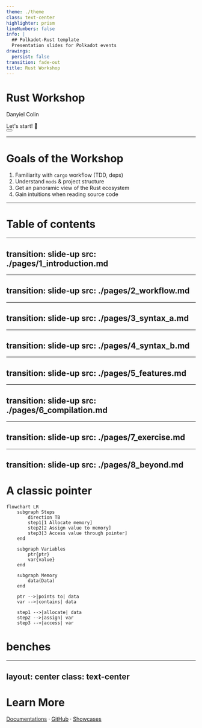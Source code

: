 ```yaml
---
theme: ./theme
class: text-center
highlighter: prism
lineNumbers: false
info: |
  ## Polkadot-Rust template
  Presentation slides for Polkadot events
drawings:
  persist: false
transition: fade-out
title: Rust Workshop
---
```


# Rust Workshop

Danyiel Colin

<div class="pt-12">
  <span @click="$slidev.nav.next" class="px-2 py-1 rounded cursor-pointer" hover="bg-white bg-opacity-10">
    Let's start! 🦀 <carbon:arrow-right class="inline"/>
  </span>
</div>

<div class="abs-br m-6 flex gap-2">
  <button @click="$slidev.nav.openInEditor()" title="Open in Editor" class="text-xl slidev-icon-btn opacity-50 !border-none !hover:text-white">
    <carbon:edit />
  </button>
  <a href="https://github.com/slidevjs/slidev" target="_blank" alt="GitHub"
    class="text-xl slidev-icon-btn opacity-50 !border-none !hover:text-white">
    <carbon-logo-github />
  </a>
</div>

---

# Goals of the Workshop
1. Familiarity with `cargo` workflow (TDD, deps)
2. Understand `mods` & project structure
3. Get an panoramic view of the Rust ecosystem
4. Gain intuitions when reading source code

---

# Table of contents

<Toc columns=2></Toc>

---
transition: slide-up
src: ./pages/1_introduction.md
---

---
transition: slide-up
src: ./pages/2_workflow.md
---

---
transition: slide-up
src: ./pages/3_syntax_a.md
---

---
transition: slide-up
src: ./pages/4_syntax_b.md
---

---
transition: slide-up
src: ./pages/5_features.md
---

---
transition: slide-up
src: ./pages/6_compilation.md
---

---
transition: slide-up
src: ./pages/7_exercise.md
---

---
transition: slide-up
src: ./pages/8_beyond.md
---






# A classic pointer

```mermaid
flowchart LR
    subgraph Steps
        direction TB
        step1[1 Allocate memory]
        step2[2 Assign value to memory]
        step3[3 Access value through pointer]
    end

    subgraph Variables
        ptr{ptr}
        var{value}
    end

    subgraph Memory
        data(Data)
    end

    ptr -->|points to| data
    var -->|contains| data

    step1 -->|allocate| data
    step2 -->|assign| var
    step3 -->|access| var
```

# benches

---
layout: center
class: text-center
---

# Learn More

[Documentations](https://sli.dev) · [GitHub](https://github.com/slidevjs/slidev) · [Showcases](https://sli.dev/showcases.html)
